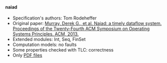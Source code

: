 #### naiad
- Specification's authors: Tom Rodeheffer
- Original paper: <a href="https://www.microsoft.com/en-us/research/wp-content/uploads/2013/11/naiad_sosp2013.pdf">Murray, Derek G., et al. Naiad: a timely dataflow system. Proceedings of the Twenty-Fourth ACM Symposium on Operating Systems Principles. ACM, 2013.</a>
- Extended modules: Int, Seq, FinSet
- Computation models: no faults
- Some properties checked with TLC: correctness
- Only <a href="https://www.microsoft.com/en-us/research/wp-content/uploads/2013/02/paper.pdf"> PDF files</a>


